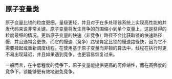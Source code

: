 ## 原子变量类 ##

原子变量比锁的粒度更细，量级更轻，并且对于在多处理器系统上实现高性能的并发代码来说非常关键。原子变量将发生竞争的范围缩小到单个变量上，这是获得的粒度最细的情况。更新原子变量的快速（非竞争）路径不会比获取锁的快速路径慢，并且通常会更快，而它的慢速（竞争）路径肯定比锁的慢速路径快，因为它不需要挂起或重新调度线程。在使用基于原子变量而非锁的算法中，线程在执行时更不易出现延迟，并且如果遇到竞争，也更容易恢复过来。

一般而言，在中低程度的竞争下，原子变量能提供更高的可伸缩性，而在高强度的竞争下，锁能够更有效地避免竞争。